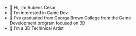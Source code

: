 - 👋 Hi, I’m Rubens Cesar
- 👀 I’m interested in Game Dev
- 🌱 I’ve graduated from George Brown College from the Game Development program focused on 3D 
- 💞️ I’m a 3D Techinical Artist
